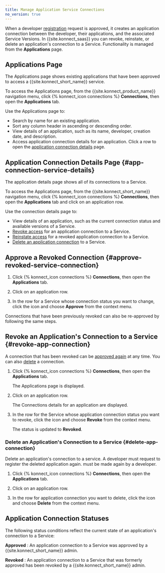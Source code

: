 ```yaml
---
title: Manage Application Service Connections
no_version: true
---
```


When a developer
[registration](/konnect/dev-portal/applications/dev-reg-app-service) request is approved, it creates an application connection between the
developer, their applications, and the associated Service Versions. In {{site.konnect_saas}} you can revoke, reinstate, or delete an application's connection to a Service. Functionality is managed from the **Applications** page.

## Applications Page

The Applications page shows existing applications that have been approved to access a {{site.konnect_short_name}} service.

To access the Applications page, from the {{site.konnect_product_name}} navigation menu, click {% konnect_icon connections %} **Connections**, then open the **Applications** tab.

Use the Applications page to:

- Search by name for an existing application.
- Sort any column header in ascending or descending order.
- View details of an application, such as its name, developer, creation date, and description.
- Access application connection details for an application. Click a row to open the
  [application connection details](#app-connection-service-details) page.

## Application Connection Details Page {#app-connection-service-details}

The application details page shows all of its connections to a Service.

To access the Applications page, from the {{site.konnect_short_name}} navigation menu,
click {% konnect_icon connections %} **Connections**, then open the **Applications** tab and click on an application row.


Use the connection details page to:

- View details of an application, such as the current connection status and available versions of a Service.
- [Revoke access](#revoke-app-connection) for an application connection to a Service.
- [Reinstate access](#approve-revoked-service-connection) for a revoked application connection to a Service.
- [Delete an application connection](#delete-app-connection) to a Service.

## Approve a Revoked Connection {#approve-revoked-service-connection}

1. Click {% konnect_icon connections %} **Connections**, then open the **Applications** tab.

2. Click on an application row.

3. In the row for a Service whose connection status you want to change, click the
icon and choose **Approve** from the context menu.

Connections that have been previously revoked can also be re-approved by following the same steps.

## Revoke an Application's Connection to a Service {#revoke-app-connection}


 A connection that has been revoked can be
[approved again](#approve-revoked-service-connection) at any time. You can also
[delete](#delete-app-connection) a connection.

1. Click {% konnect_icon connections %} **Connections**, then open the **Applications** tab.

   The Applications page is displayed.

2. Click on an application row.

   The Connections details for an application are displayed.

3. In the row for the Service whose application connection status you want to revoke, click the icon and
   choose **Revoke** from the context menu.

   The status is updated to **Revoked**.


### Delete an Application's Connection to a Service {#delete-app-connection}

Delete an application's connection to a service. A developer must request to register the deleted application again.
must be made again by a developer.

1. Click {% konnect_icon connections %} **Connections**, then open the **Applications** tab.

2. Click on an application row.

3. In the row for application connection you want to delete, click the icon and choose **Delete** from the
   context menu.

## Application Connection Statuses

The following status conditions reflect the current state of an application's connection to a Service:

**Approved**
: An application connection to a Service was approved by a {{site.konnect_short_name}} admin.

**Revoked**
: An application connection to a Service that was formerly approved has been revoked by a
{{site.konnect_short_name}} admin.
